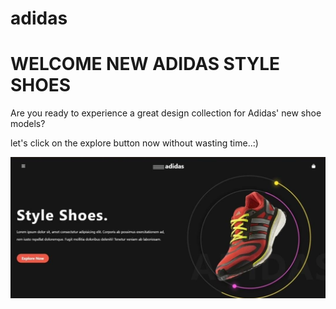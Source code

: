 # adidas
<h1>WELCOME NEW ADIDAS STYLE SHOES</h1>
<p>Are you ready to experience a great design collection for Adidas' new shoe models?</p>
<p>let's click on the explore button now without wasting time..:)</p>
<img src="adidasimg.jpeg" alt="">   